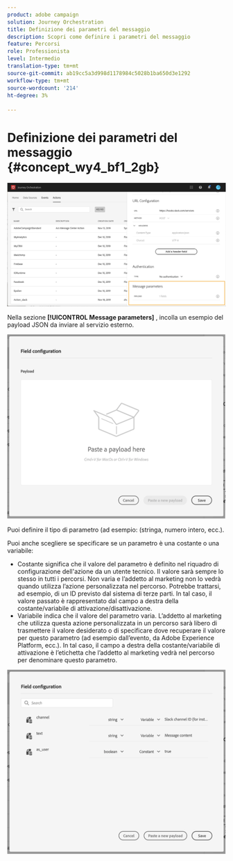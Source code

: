 ```yaml
---
product: adobe campaign
solution: Journey Orchestration
title: Definizione dei parametri del messaggio
description: Scopri come definire i parametri del messaggio
feature: Percorsi
role: Professionista
level: Intermedio
translation-type: tm+mt
source-git-commit: ab19cc5a3d998d1178984c5028b1ba650d3e1292
workflow-type: tm+mt
source-wordcount: '214'
ht-degree: 3%

---
```



# Definizione dei parametri del messaggio {#concept_wy4_bf1_2gb}

![](../assets/messageparameterssection.png)

Nella sezione **[!UICONTROL Message parameters]** , incolla un esempio del payload JSON da inviare al servizio esterno.

![](../assets/customactionpayloadmessage.png)

Puoi definire il tipo di parametro (ad esempio: (stringa, numero intero, ecc.).

Puoi anche scegliere se specificare se un parametro è una costante o una variabile:

* Costante significa che il valore del parametro è definito nel riquadro di configurazione dell&#39;azione da un utente tecnico. Il valore sarà sempre lo stesso in tutti i percorsi. Non varia e l’addetto al marketing non lo vedrà quando utilizza l’azione personalizzata nel percorso. Potrebbe trattarsi, ad esempio, di un ID previsto dal sistema di terze parti. In tal caso, il valore passato è rappresentato dal campo a destra della costante/variabile di attivazione/disattivazione.
* Variabile indica che il valore del parametro varia. L’addetto al marketing che utilizza questa azione personalizzata in un percorso sarà libero di trasmettere il valore desiderato o di specificare dove recuperare il valore per questo parametro (ad esempio dall’evento, da Adobe Experience Platform, ecc.). In tal caso, il campo a destra della costante/variabile di attivazione è l’etichetta che l’addetto al marketing vedrà nel percorso per denominare questo parametro.

![](../assets/customactionpayloadmessage2.png)

